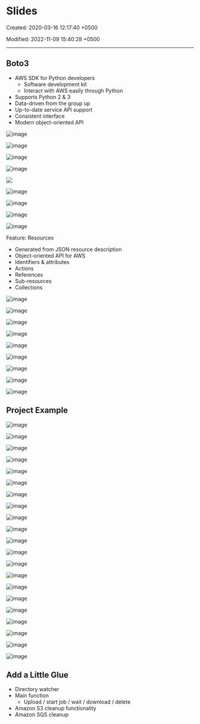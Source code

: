 # Slides

Created: 2020-03-16 12:17:40 +0500

Modified: 2022-11-09 15:40:28 +0500

---

## Boto3
-   AWS SDK for Python developers
    -   Software development kit
    -   Interact with AWS easily through Python
-   Supports Python 2 & 3
-   Data-driven from the group up
-   Up-to-date service API support
-   Consistent interface
-   Modern object-oriented API

![image](media/boto-&-boto3_Slides-image1.png)

![image](media/boto-&-boto3_Slides-image2.png)

![image](media/boto-&-boto3_Slides-image3.png)

![image](media/boto-&-boto3_Slides-image4.png)

![](media/boto-&-boto3_Slides-image5.png)

![image](media/boto-&-boto3_Slides-image6.png)

![image](media/boto-&-boto3_Slides-image7.png)

![image](media/boto-&-boto3_Slides-image8.png)

![image](media/boto-&-boto3_Slides-image9.png)

Feature: Resources
-   Generated from JSON resource description
-   Object-oriented API for AWS
-   Identifiers & attributes
-   Actions
-   References
-   Sub-resources
-   Collections

![image](media/boto-&-boto3_Slides-image10.png)

![image](media/boto-&-boto3_Slides-image11.png)

![image](media/boto-&-boto3_Slides-image12.png)

![image](media/boto-&-boto3_Slides-image13.png)

![image](media/boto-&-boto3_Slides-image14.png)

![image](media/boto-&-boto3_Slides-image15.png)

![image](media/boto-&-boto3_Slides-image16.png)

![image](media/boto-&-boto3_Slides-image17.png)

![image](media/boto-&-boto3_Slides-image18.png)

## Project Example

![image](media/boto-&-boto3_Slides-image19.png)

![image](media/boto-&-boto3_Slides-image20.png)

![image](media/boto-&-boto3_Slides-image21.png)

![image](media/boto-&-boto3_Slides-image22.png)

![image](media/boto-&-boto3_Slides-image23.png)

![image](media/boto-&-boto3_Slides-image24.png)

![image](media/boto-&-boto3_Slides-image25.png)

![image](media/boto-&-boto3_Slides-image26.png)

![image](media/boto-&-boto3_Slides-image27.png)

![image](media/boto-&-boto3_Slides-image28.png)

![image](media/boto-&-boto3_Slides-image29.png)

![image](media/boto-&-boto3_Slides-image30.png)

![image](media/boto-&-boto3_Slides-image31.png)

![image](media/boto-&-boto3_Slides-image32.png)

![image](media/boto-&-boto3_Slides-image33.png)

![image](media/boto-&-boto3_Slides-image34.png)

![image](media/boto-&-boto3_Slides-image35.png)

![image](media/boto-&-boto3_Slides-image36.png)

![image](media/boto-&-boto3_Slides-image37.png)

![image](media/boto-&-boto3_Slides-image38.png)

![image](media/boto-&-boto3_Slides-image39.png)

## Add a Little Glue
-   Directory watcher
-   Main function
    -   Upload / start job / wait / download / delete
-   Amazon S3 cleanup functionality
-   Amazon SQS cleanup
